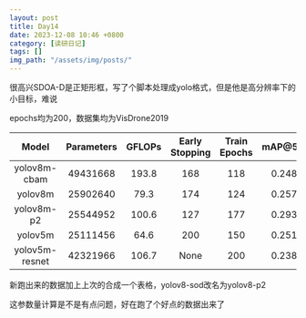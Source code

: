 ```yaml
---
layout: post
title: Day14
date: 2023-12-08 10:46 +0800
category: [读研日记]
tags: []
img_path: "/assets/img/posts/"
---
```


很高兴SDOA-D是正矩形框，写了个脚本处理成yolo格式，但是他是高分辨率下的小目标，难说

epochs均为200，数据集均为VisDrone2019

|Model         |Parameters|GFLOPs|Early Stopping|Train Epochs|mAP@50:95| mAP50 |
|:---:         |:---:     |:---: |:---:         |:---:       |:---:    |:---:  |
|yolov8m-cbam  |49431668  |193.8 |168           |118         |0.24842  |0.41506|
|yolov8m       |25902640  |79.3  |174           |124         |0.25743  |0.42222|
|yolov8m-p2    |25544952  |100.6 |127           |177         |0.29308  |0.47413|
|yolov5m       |25111456  |64.6  |200           |150         |0.25189  |0.41390|
|yolov5m-resnet|42321966  |106.7 |None          |200         |0.23895  |0.39860|

新跑出来的数据加上上次的合成一个表格，yolov8-sod改名为yolov8-p2

这参数量计算是不是有点问题，好在跑了个好点的数据出来了
